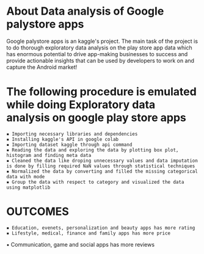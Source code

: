 # About Data analysis of Google palystore apps

Google palystore apps is an kaggle's project. The main task of the project is to do thorough exploratory data analysis on the play store app data which has enormous potential to drive app-making businesses to success and provide actionable insights that can be used by developers to work on and capture the Android market!

# The following procedure is emulated while doing Exploratory data analysis on google play store apps
	▪ Importing necessary libraries and dependencies
	▪ Installing kaggle's API in google colab
	▪ Importing dataset kaggle through api command
	▪ Reading the data and exploring the data by plotting box plot, histogram and finding meta data 
	▪ Cleaned the data like droping unnecessary values and data imputation is done by filling required NaN values through statistical techniques 
	▪ Normalized the data by converting and filled the missing categorical data with mode
	▪ Group the data with respect to category and visualized the data using matplotlib 
	
# OUTCOMES
	▪ Education, evenets, personalization and beauty apps has more rating
	▪ Lifestyle, medical, finance and family apps has more price
  ▪ Communication, game and social apps has more reviews
